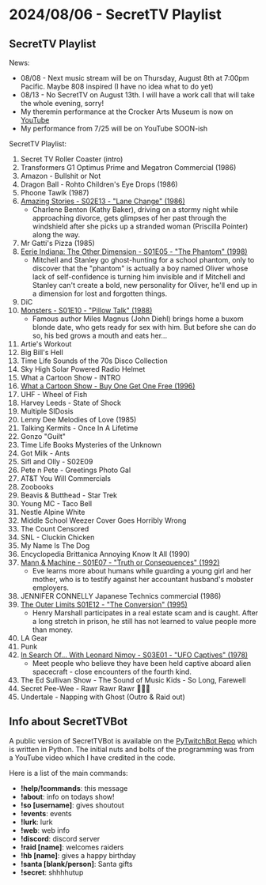 # 2024/08/06 - SecretTV Playlist

## SecretTV Playlist

News: 
- 08/08 - Next music stream will be on Thursday, August 8th at 7:00pm Pacific.  Maybe 808 inspired (I have no idea what to do yet)
- 08/13 - No SecretTV on August 13th.  I will have a work call that will take the whole evening, sorry!
- My theremin performance at the Crocker Arts Museum is now on [YouTube](https://youtu.be/ptiVbGhveMU?si=gCHdL-9A_WpCVhUW)
- My performance from 7/25 will be on YouTube SOON-ish

SecretTV Playlist:
1. Secret TV Roller Coaster (intro)
2. Transformers G1 Optimus Prime and Megatron Commercial (1986)
3. Amazon - Bullshit or Not
4. Dragon Ball - Rohto Children's Eye Drops (1986)
5. Phoone Tawlk (1987)
6. [Amazing Stories - S02E13 - "Lane Change" (1986)](https://en.wikipedia.org/wiki/Amazing_Stories_(1985_TV_series)#Season_2_(1986%E2%80%9387))
   - Charlene Benton (Kathy Baker), driving on a stormy night while approaching divorce, gets glimpses of her past through the windshield after she picks up a stranded woman (Priscilla Pointer) along the way.
7. Mr Gatti's Pizza (1985)
8. [Eerie Indiana: The Other Dimension - S01E05 - "The Phantom" (1998)](https://en.wikipedia.org/wiki/Eerie,_Indiana:_The_Other_Dimension#Episodes)
   - Mitchell and Stanley go ghost-hunting for a school phantom, only to discover that the "phantom" is actually a boy named Oliver whose lack of self-confidence is turning him invisible and if Mitchell and Stanley can't create a bold, new personality for Oliver, he'll end up in a dimension for lost and forgotten things.
9. DiC
10. [Monsters - S01E10 - "Pillow Talk" (1988)](https://en.wikipedia.org/wiki/List_of_Monsters_episodes)
    - Famous author Miles Magnus (John Diehl) brings home a buxom blonde date, who gets ready for sex with him. But before she can do so, his bed grows a mouth and eats her...
11. Artie's Workout
12. Big Bill's Hell
13. Time Life Sounds of the 70s Disco Collection
14. Sky High Solar Powered Radio Helmet
15. What a Cartoon Show - INTRO
16. [What a Cartoon Show - Buy One Get One Free (1996)](https://en.wikipedia.org/wiki/What_a_Cartoon!)
17. UHF - Wheel of Fish
18. Harvey Leeds - State of Shock
19. Multiple SIDosis
20. Lenny Dee Melodies of Love (1985)
21. Talking Kermits - Once In A Lifetime
22. Gonzo "Guilt"
23. Time Life Books Mysteries of the Unknown
24. Got Milk - Ants
25. Sifl and Olly - S02E09
26. Pete n Pete - Greetings Photo Gal
27. AT&T You Will Commercials
28. Zoobooks
29. Beavis & Butthead - Star Trek
30. Young MC - Taco Bell
31. Nestle Alpine White
32. Middle School Weezer Cover Goes Horribly Wrong
33. The Count Censored
34. SNL - Cluckin Chicken
35. My Name Is The Dog
36. Encyclopedia Brittanica Annoying Know It All (1990)
37. [Mann & Machine - S01E07 - "Truth or Consequences" (1992)](https://en.wikipedia.org/wiki/Mann_%26_Machine#Episodes)
    - Eve learns more about humans while guarding a young girl and her mother, who is to testify against her accountant husband's mobster employers.
38. JENNIFER CONNELLY Japanese Technics commercial (1986)
39. [The Outer Limits S01E12 - "The Conversion" (1995)](https://en.wikipedia.org/wiki/List_of_The_Outer_Limits_(1995_TV_series)_episodes#Season_1_(1995))
    - Henry Marshall participates in a real estate scam and is caught. After a long stretch in prison, he still has not learned to value people more than money.
40. LA Gear
41. Punk
42. [In Search Of... With Leonard Nimoy - S03E01 - "UFO Captives" (1978)](https://en.wikipedia.org/wiki/In_Search_of..._(TV_series)#Season_2_(1977%E2%80%931978))
    - Meet people who believe they have been held captive aboard alien spacecraft - close encounters of the fourth kind.
43. The Ed Sullivan Show - The Sound of Music Kids - So Long, Farewell
44. Secret Pee-Wee - Rawr Rawr Rawr 🐊🐊🐊
45. Undertale - Napping with Ghost (Outro & Raid out)


## Info about SecretTVBot

A public version of SecretTVBot is available on the [PyTwitchBot Repo](https://github.com/awbored/PyTwitchBot) which is written in Python.  The initial nuts and bolts of the programming was from a YouTube video which I have credited in the code.

Here is a list of the main commands:
- **!help/!commands**: this message
- **!about**: info on todays show!
- **!so [username]**: gives shoutout
- **!events**: events
- **!lurk**: lurk
- **!web**: web info
- **!discord**: discord server
- **!raid [name]**: welcomes raiders
- **!hb [name]**: gives a happy birthday
- **!santa [blank/person]**: Santa gifts
- **!secret**: shhhhutup
